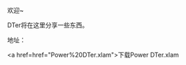 欢迎~

DTer将在这里分享一些东西。

地址：
<link href="Power%20DTer.xlam">

<a href=href="Power%20DTer.xlam">下载Power DTer.xlam</a>

